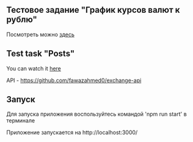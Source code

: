 ## Тестовое задание "График курсов валют к рублю"

Посмотреть можно [здесь](https://sofia1alekseeva.github.io/currency-chart-task/)

## Test task "Posts"

You can watch it [here](https://sofia1alekseeva.github.io/currency-chart-task/)

API - https://github.com/fawazahmed0/exchange-api


## Запуск
Для запуска приложения воспользуйтесь командой 'npm run start' в терминале

Приложение запускается на http://localhost:3000/
